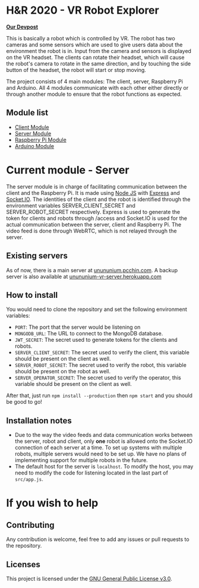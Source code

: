 # H&R 2020 - VR Robot Explorer
 **[Our Devpost](https://devpost.com/software/hnr2020-vr-robot)**

This is basically a robot which is controlled by VR. The robot has two cameras and some sensors which are used to give users data about the environment the robot is in. Input from the camera and sensors is displayed on the VR headset. The clients can rotate their headset, which will cause the robot's camera to rotate in the same direction, and by touching the side button of the headset, the robot will start or stop moving.

The project consists of 4 main modules: The client, server, Raspberry Pi and Arduino. All 4 modules communicate with each other either directly or through another module to ensure that the robot functions as expected.

## Module list
 - [Client Module](https://github.com/team-unununium/HnR-2020-VR-Client)
 - [Server Module](https://github.com/team-unununium/HnR-2020-VR-Server)
 - [Raspberry Pi Module](https://github.com/team-unununium/HnR-2020-VR-Pi)
 - [Arduino Module](https://github.com/team-unununium/HnR-2020-VR-Arduino)

# Current module - Server
The server module is in charge of facilitating communication between the client and the Raspberry Pi. It is made using [Node JS](https://nodejs.org/) with [Express](https://www.npmjs.com/package/express) and [Socket.IO](https://www.npmjs.com/package/socket.io). The identities of the client and the robot is identified through the environment variables SERVER_CLIENT_SECRET and SERVER_ROBOT_SECRET respectively. Express is used to generate the token for clients and robots through /access and Socket.IO is used for the actual communication between the server, client and Raspberry Pi. The video feed is done through WebRTC, which is not relayed through the server. 

## Existing servers
As of now, there is a main server at [unununium.pcchin.com](https://unununium.pcchin.com/). A backup server is also available at [unununium-vr-server.herokuapp.com](https://unununium-vr-server.herokuapp.com/)

## How to install
You would need to clone the repository and set the following environment variables:

 - `PORT`: The port that the server would be listening on
 - `MONGODB_URL`: The URL to connect to the MongoDB database.
 - `JWT_SECRET`: The secret used to generate tokens for the clients and robots.
 - `SERVER_CLIENT_SECRET`: The secret used to verify the client, this variable should be present on the client as well.
 - `SERVER_ROBOT_SECRET`: The secret used to verify the robot, this variable should be present on the robot as well.
 - `SERVER_OPERATOR_SECRET`: The secret used to verify the operator, this variable should be present on the client as well.
 
 After that, just run `npm install --production` then `npm start` and you should be good to go!
 
## Installation notes
- Due to the way the video feeds and data communication works between the server, robot and client, only **one** robot is allowed onto the Socket.IO connection of each server at a time. To set up systems with multiple robots, multiple servers would need to be set up. We have no plans of implementing support for multiple robots in the future.
- The default host for the server is `localhost`. To modify the host, you may need to modify the code for listening located in the last part of `src/app.js`.

# If you wish to help

## Contributing
Any contribution is welcome, feel free to add any issues or pull requests to the repository.

## Licenses
This project is licensed under the [GNU General Public License v3.0](https://www.gnu.org/licenses/gpl-3.0.en.html).
